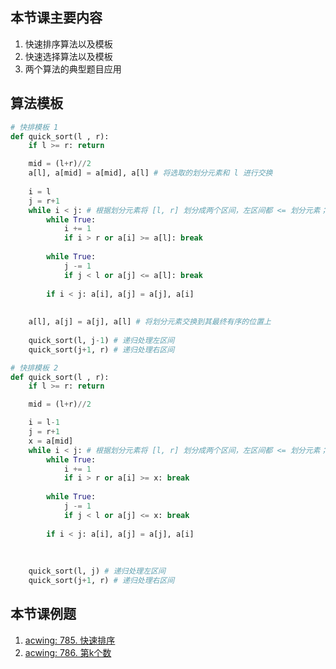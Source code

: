 ## 本节课主要内容

1. 快速排序算法以及模板
2. 快速选择算法以及模板
3. 两个算法的典型题目应用

## 算法模板
```python
# 快排模板 1
def quick_sort(l , r):
    if l >= r: return 

    mid = (l+r)//2
    a[l], a[mid] = a[mid], a[l] # 将选取的划分元素和 l 进行交换
    
    i = l
    j = r+1
    while i < j: # 根据划分元素将 [l, r] 划分成两个区间，左区间都 <= 划分元素； 右区间都 >= 划分元素
        while True:
            i += 1
            if i > r or a[i] >= a[l]: break
        
        while True:
            j -= 1
            if j < l or a[j] <= a[l]: break
        
        if i < j: a[i], a[j] = a[j], a[i]
        
    
    a[l], a[j] = a[j], a[l] # 将划分元素交换到其最终有序的位置上
    
    quick_sort(l, j-1) # 递归处理左区间
    quick_sort(j+1, r) # 递归处理右区间
```

```python
# 快排模板 2
def quick_sort(l , r):
    if l >= r: return

    mid = (l+r)//2

    i = l-1
    j = r+1
    x = a[mid]
    while i < j: # 根据划分元素将 [l, r] 划分成两个区间，左区间都 <= 划分元素； 右区间都 >= 划分元素
        while True:
            i += 1
            if i > r or a[i] >= x: break
        
        while True:
            j -= 1
            if j < l or a[j] <= x: break
        
        if i < j: a[i], a[j] = a[j], a[i]
        
    
    
    quick_sort(l, j) # 递归处理左区间
    quick_sort(j+1, r) # 递归处理右区间
```

## 本节课例题
1. [acwing: 785. 快速排序](https://www.acwing.com/problem/content/description/787/)
2. [acwing: 786. 第k个数](https://www.acwing.com/problem/content/788/)